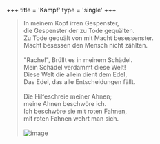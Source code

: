 +++
title = 'Kampf'
type = 'single'
+++
> In meinem Kopf irren Gespenster,\
> die Gespenster der zu Tode gequälten.\
> Zu Tode gequält von mit Macht besessenster.\
> Macht besessen den Mensch nicht zählten.\
\
> "Rache!", Brüllt es in meinem Schädel.\
> Mein Schädel verdammt diese Welt!\
> Diese Welt die allein dient dem Edel,\
> Das Edel, das alle Entscheidungen fällt.\
\
> Die Hilfeschreie meiner Ahnen;\
> meine Ahnen beschwöre ich.\
> Ich beschwöre sie mit roten Fahnen,\
> mit roten Fahnen wehrt man sich.\
\
![image](/y2k-engel.gif)
